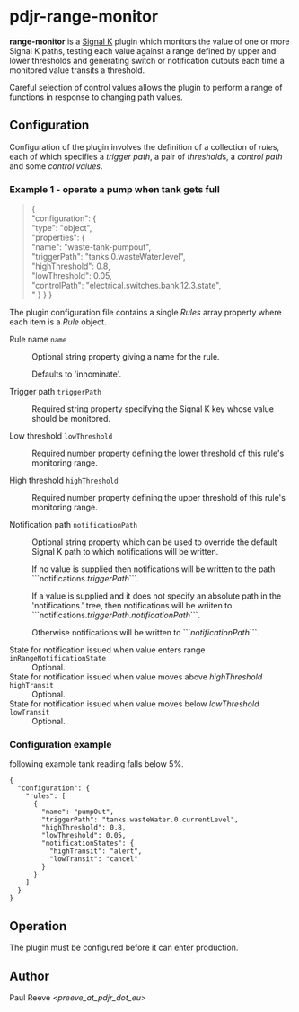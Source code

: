 # pdjr-range-monitor

**range-monitor** is a
[Signal K](https://www.signalk.org/)
plugin which monitors the value of one or more Signal K paths, testing
each value against a range defined by upper and lower thresholds and
generating switch or notification outputs each time a monitored value
transits a threshold.

Careful selection of control values allows the plugin to perform a
range of functions in response to changing path values.

## Configuration

Configuration of the plugin involves the definition of a collection
of *rule*s, each of which specifies a *trigger path*, a pair of
*threshold*s, a *control path* and some *control values*.

### Example 1 - operate a pump when tank gets full
>{  
>  "configuration": {  
>    "type": "object",  
>    "properties": {  
>      "name": "waste-tank-pumpout",  
>      "triggerPath": "tanks.0.wasteWater.level",  
>      "highThreshold": 0.8,  
>      "lowThreshold": 0.05,  
>      "controlPath": "electrical.switches.bank.12.3.state",  
>      "
}
}
}


The plugin configuration file contains a single *Rules* array property
where each item is a *Rule* object.

<dl>
  <dt>Rule name <code>name</code></dt>
  <dd>
    <p>
    Optional string property giving a name for the rule.
    </p><p>
    Defaults to 'innominate'.
    </p>
  </dd>
  <dt>Trigger path <code>triggerPath</code></dt>
  <dd>
    <p>
    Required string property specifying the Signal K key whose value
    should be monitored.
    </p>
  </dd>
  <dt>Low threshold <code>lowThreshold</code></dt>
  <dd>
    <p>
    Required number property defining the lower threshold of this
    rule's monitoring range.
    </p>
  </dd>
  <dt>High threshold <code>highThreshold</code></dt>
  <dd>
    <p>
    Required number property defining the upper threshold of this
    rule's monitoring range.
  </dd>
  <dt>Notification path <code>notificationPath</code></dt>
  <dd>
    <p>
    Optional string property which can be used to override the
    default Signal K path to which notifications will be written.
    </p><p>
    If no value is supplied then notifications will be written to
    the path ```notifications.<em>triggerPath</em>```.</p>
    </p><p>
    If a value is supplied and it does not specify an absolute path
    in the 'notifications.' tree, then notifications will be wriiten
    to ```notifications.<em>triggerPath</em>.<em>notificationPath</em>```.
    </p><p>
    Otherwise notifications will be written to ```<em>notificationPath</em>```.
    </p>
  <dd>
  <dt>State for notification issued when value enters range <code>inRangeNotificationState</code></dt>
  <dd>
    Optional.
  </dd>
  <dt>State for notification issued when value moves above <em>highThreshold</em> <code>highTransit</code></dt>
  <dd>
    Optional.
  </dd>
  <dt>State for notification issued when value moves below <em>lowThreshold</em> <code>lowTransit</code></dt>
  <dd>
    Optional.
  </dd>
</dl>

### Configuration example

following example 
tank reading falls below 5%.
```
{
  "configuration": {
    "rules": [
      {
        "name": "pumpOut",
        "triggerPath": "tanks.wasteWater.0.currentLevel",
        "highThreshold": 0.8,
        "lowThreshold": 0.05,
        "notificationStates": {
          "highTransit": "alert",
          "lowTransit": "cancel"
        }
      }
    ]
  }
}
``` 
## Operation

The plugin must be configured before it can enter production.

## Author

Paul Reeve <*preeve_at_pdjr_dot_eu*>
